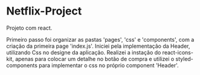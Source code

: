 # Netflix-Project


Projeto com react.

Primeiro passo foi organizar as pastas 'pages', 'css' e 'components', com a criação da primeira page 'index.js'.
Iniciei pela implementação da Header, utilizando Css no designe da aplicação.
Realizei a instação do react-icons-kit, apenas para colocar um detalhe no botão de compra e utilizei o styled-components para implementar o css no próprio component 'Header'.